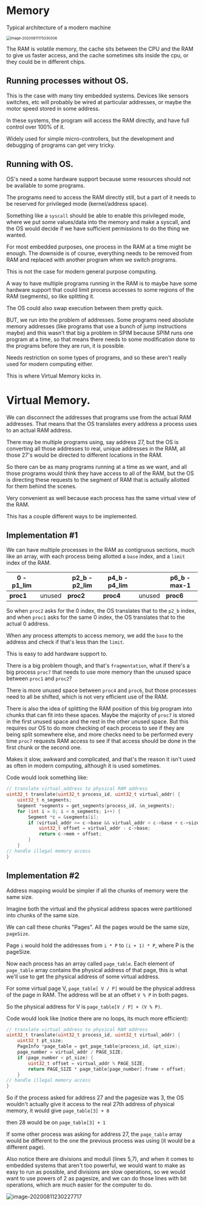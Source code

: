 # Memory

Typical architecture of a modern machine

<img src="C:\Users\subra\Documents\Notes\UNSW\20T2\1521Comp\memory.assets\image-20200811175330306.png" alt="image-20200811175330306" style="zoom:67%;" />

The RAM is volatile memory, the cache sits between the CPU and the RAM to give us faster access, and the cache sometimes sits inside the cpu, or they could be in different chips.



## Running processes without OS.

This is the case with many tiny embedded systems. Devices like sensors switches, etc will probably be wired at particular addresses, or maybe the motor speed stored in some address. 

In these systems, the program will access the RAM directly, and have full control over 100% of it.

Widely used for simple micro-controllers, but the development and debugging of programs can get very tricky.



## Running with OS.

OS's need a some hardware support because some resources should not be available to some programs. 

The programs need to access the RAM directly still, but a part of it needs to be reserved for privileged mode (kernel/address space).

Something like a `syscall` should be able to enable this privileged mode, where we put some values/data into the memory and make a syscall, and the OS would decide if we have sufficient permissions to do the thing we wanted.

For most embedded purposes, one process in the RAM at a time might be enough. The downside is of course, everything needs to be removed from RAM and replaced with another program when we switch programs.

This is not the case for modern general purpose computing.



A way to have multiple programs running in the RAM is to maybe have some hardware support that could limit process accesses to some regions of the RAM (segments), so like splitting it.

The OS could also swap execution between them pretty quick.

BUT, we run into the problem of addresses. Some programs need absolute memory addresses (like programs that use a bunch of jump instructions maybe) and this wasn't that big a problem in SPIM because SPIM runs one program at a time, so that means there needs to some modification done to the programs before they are run, it is possible.

Needs restriction on some types of programs, and so these aren't really used for modern computing either.

This is where Virtual Memory kicks in.

# Virtual Memory.

We can disconnect the addresses that programs use from the actual RAM addresses. That means that the OS translates every address a process uses to an actual RAM address.

There may be multiple programs using, say address 27, but the OS is converting all those addresses to real, unique addresses in the RAM, all those 27's would be directed to different locations in the RAM.

So there can be as many programs running at a time as we want, and all those programs would think they have access to all of the RAM, but the OS is directing these requests to the segment of RAM that is actually allotted for them behind the scenes.

Very convenient as well because each process has the same virtual view of the RAM. 

This has a couple different ways to be implemented.



## Implementation #1

We can have multiple processes in the RAM as contigruous sections, much like an array, with each process being allotted a `base` index, and a `limit` index of the RAM.

| 0 - p1_lim |        | p2_b - p2_lim | p4_b - p4_lim |        | p6_b - max-1 |
| ---------- | ------ | ------------- | ------------- | ------ | ------------ |
| **proc1**  | unused | **proc2**     | **proc4**     | unused | **proc6**    |

So when `proc2` asks for the 0 index, the OS translates that to the `p2_b` index, and when `proc1` asks for the same 0 index, the OS translates that to the actual 0 address.

When any process attempts to access memory, we add the `base` to the address and check if that's less than the `limit`.

This is easy to add hardware support to.

There is a big problem though, and that's `fragmentation`, what if there's a big process `proc7` that needs to use more memory than the unused space between `proc1` and `proc2`?

There is more unused space between `proc4` and `proc6`, but those processes need to all be shifted, which is not very efficient use of the RAM.

There is also the idea of splitting the RAM position of this big program into chunks that can fit into these spaces. Maybe the majority of `proc7` is stored in the first unused space and the rest in the other unused space. But this requires our OS to do more checking of each process to see if they are being split somewhere else, and more checks need to be performed every time `proc7` requests RAM access to see if that access should be done in the first chunk or the second one.

Makes it slow, awkward and complicated, and that's the reason it isn't used as often in modern computing, although it is used sometimes. 

Code would look something like:

```c
// translate virtual_address to physical RAM address
uint32_t translate(uint32_t process_id, uint32_t virtual_addr) {
	uint32_t n_segments;
	Segment *segments = get_segments(process_id, &n_segments);
	for (int i = 0; i < n_segments; i++) {
		Segment *c = &segments[i];
		if (virtual_addr >= c->base && virtual_addr < c->base + c->size) {
			uint32_t offset = virtual_addr - c->base;
			return c->mem + offset;
		}
	}
// handle illegal memory access
}

```







## Implementation #2

Address mapping would be simpler if all the chunks of memory were the same size. 

Imagine both the virtual and the physical address spaces were partitioned into chunks of the same size.

We can call these chunks "Pages". All the pages would be the same size, `pageSize`. 

Page `i` would hold the addresses from `i * P` to `(i + 1) * P`, where P is the pageSize.

Now each process has an array called `page_table`. Each element of `page_table` array contains the physical address of that page, this is what we'll use to get the physical address of some virtual address.

For some virtual page V, `page_table[ V / P]` would be the physical address of the page in RAM. The address will be at an offset `V % P` in both pages. 

So the physical address for V is `page_table[V / P] + (V % P)`.

Code would look like (notice there are no loops, its much more efficient):

```c
// translate virtual_address to physical RAM address
uint32_t translate(uint32_t process_id, uint32_t virtual_addr) {
	uint32_t pt_size;
	PageInfo *page_table = get_page_table(process_id, &pt_size);
	page_number = virtual_addr / PAGE_SIZE;
	if (page_number < pt_size) {
		uint32_t offset = virtual_addr % PAGE_SIZE;
		return PAGE_SIZE * page_table[page_number].frame + offset;
	}
// handle illegal memory access
}
```



So if the process asked for address 27 and the pagesize was 3, the OS wouldn't actually give it access to the real 27th address of physical memory, it would give `page_table[3] + 0`

then 28 would be on `page_table[3] + 1`

If some other process was asking for address 27, the `page_table` array would be different to the one the previous process was using (it would be a different page).



Also notice there are divisions and moduli (lines 5,7), and when it comes to embedded systems that aren't too powerful, we would want to make as easy to run as possible, and divisions are slow operations, so we would want to use powers of 2 as pagesize, and we can do those lines with bit operations, which are much easier for the computer to do.

![image-20200811230227717](C:\Users\subra\Documents\Notes\UNSW\20T2\1521Comp\memory.assets\image-20200811230227717.png)
